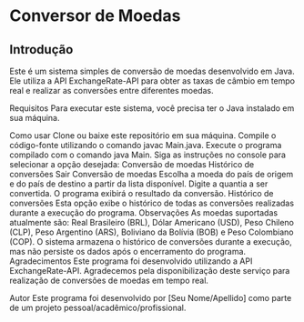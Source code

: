 # Conversor de Moedas

## Introdução
Este é um sistema simples de conversão de moedas desenvolvido em Java. Ele utiliza a API ExchangeRate-API para obter as taxas de câmbio em tempo real e realizar as conversões entre diferentes moedas.

Requisitos
Para executar este sistema, você precisa ter o Java instalado em sua máquina.

Como usar
Clone ou baixe este repositório em sua máquina.
Compile o código-fonte utilizando o comando javac Main.java.
Execute o programa compilado com o comando java Main.
Siga as instruções no console para selecionar a opção desejada:
Conversão de moedas
Histórico de conversões
Sair
Conversão de moedas
Escolha a moeda do país de origem e do país de destino a partir da lista disponível.
Digite a quantia a ser convertida.
O programa exibirá o resultado da conversão.
Histórico de conversões
Esta opção exibe o histórico de todas as conversões realizadas durante a execução do programa.
Observações
As moedas suportadas atualmente são: Real Brasileiro (BRL), Dólar Americano (USD), Peso Chileno (CLP), Peso Argentino (ARS), Boliviano da Bolívia (BOB) e Peso Colombiano (COP).
O sistema armazena o histórico de conversões durante a execução, mas não persiste os dados após o encerramento do programa.
Agradecimentos
Este programa foi desenvolvido utilizando a API ExchangeRate-API. Agradecemos pela disponibilização deste serviço para realização de conversões de moedas em tempo real.

Autor
Este programa foi desenvolvido por [Seu Nome/Apellido] como parte de um projeto pessoal/acadêmico/profissional.
